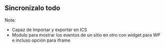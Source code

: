 ## Sincronízalo todo

Note:
* Capaz de Importar y exportar en ICS
* Modulo para mostrar los eventos de un sitio en otro con widget para WP e incluso opción para iframe

